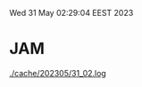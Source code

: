 Wed 31 May 02:29:04 EEST 2023
# JAM
<a href='./cache/202305/31_02.log'>./cache/202305/31_02.log</a>

